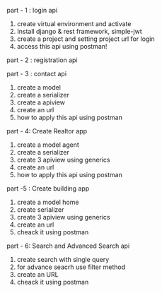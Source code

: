 part - 1 : login api

1. create virtual environment and activate
2. Install django & rest framework, simple-jwt
3. create a project and setting project url for login
4. access this api using postman!


part - 2 : registration api


part - 3 : contact api

1. create a model
2. create a serializer
3. create a apiview
4. create an url
5. how to apply this api using postman


part - 4: Create Realtor app

1. create a model agent
2. create a serializer
3. create 3 apiview using generics
4. create an url
5. how to apply this api using postman

part -5 : Create building app

1. create a model home
2. create serializer
3. create 3 apiview using generics
4. create an url
5. cheack it using postman 


part - 6: Search and Advanced Search api

1. create search with single query
2. for advance seacrh use filter method
3. create an URL
4. cheack it using postman